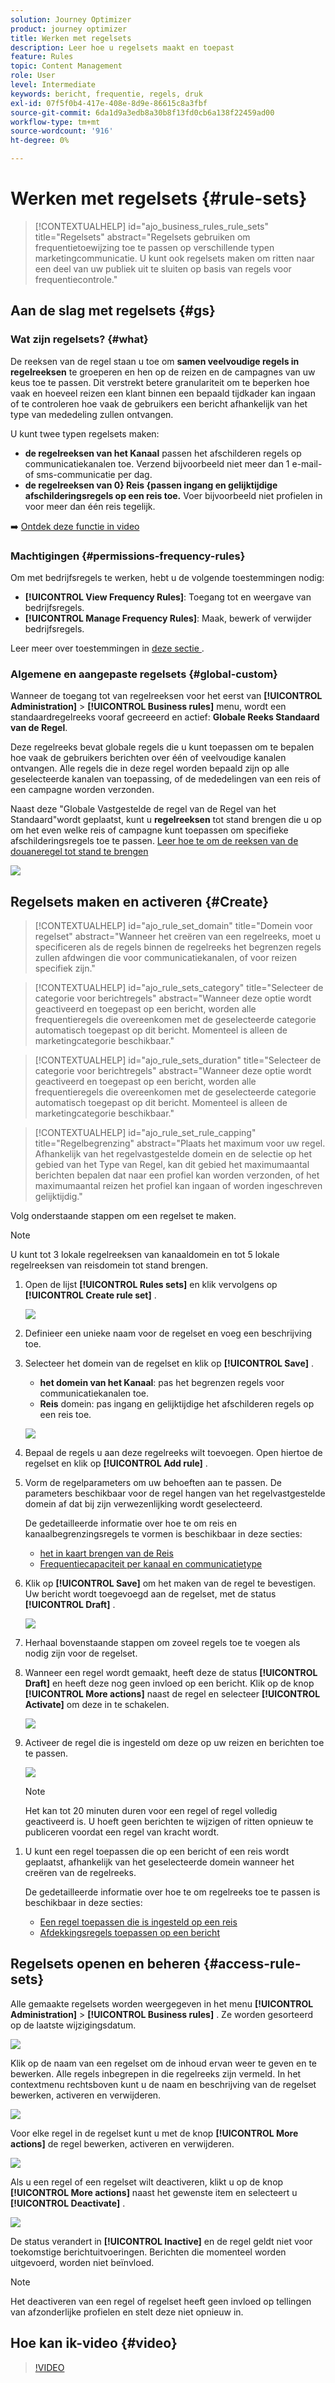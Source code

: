 ```yaml
---
solution: Journey Optimizer
product: journey optimizer
title: Werken met regelsets
description: Leer hoe u regelsets maakt en toepast
feature: Rules
topic: Content Management
role: User
level: Intermediate
keywords: bericht, frequentie, regels, druk
exl-id: 07f5f0b4-417e-408e-8d9e-86615c8a3fbf
source-git-commit: 6da1d9a3edb8a30b8f13fd0cb6a138f22459ad00
workflow-type: tm+mt
source-wordcount: '916'
ht-degree: 0%

---
```


# Werken met regelsets {#rule-sets}

>[!CONTEXTUALHELP]
>id="ajo_business_rules_rule_sets"
>title="Regelsets"
>abstract="Regelsets gebruiken om frequentietoewijzing toe te passen op verschillende typen marketingcommunicatie. U kunt ook regelsets maken om ritten naar een deel van uw publiek uit te sluiten op basis van regels voor frequentiecontrole."

## Aan de slag met regelsets {#gs}

### Wat zijn regelsets? {#what}

De reeksen van de regel staan u toe om **samen veelvoudige regels in regelreeksen** te groeperen en hen op de reizen en de campagnes van uw keus toe te passen. Dit verstrekt betere granulariteit om te beperken hoe vaak en hoeveel reizen een klant binnen een bepaald tijdkader kan ingaan of te controleren hoe vaak de gebruikers een bericht afhankelijk van het type van mededeling zullen ontvangen.

U kunt twee typen regelsets maken:

* **de regelreeksen van het Kanaal** passen het afschilderen regels op communicatiekanalen toe. Verzend bijvoorbeeld niet meer dan 1 e-mail- of sms-communicatie per dag.
* **de regelreeksen van 0&rbrace; Reis &lbrace;passen ingang en gelijktijdige afschilderingsregels op een reis toe.** Voer bijvoorbeeld niet profielen in voor meer dan één reis tegelijk.

➡️ [Ontdek deze functie in video](#video)

### Machtigingen {#permissions-frequency-rules}

Om met bedrijfsregels te werken, hebt u de volgende toestemmingen nodig:

* **[!UICONTROL View Frequency Rules]**: Toegang tot en weergave van bedrijfsregels.
* **[!UICONTROL Manage Frequency Rules]**: Maak, bewerk of verwijder bedrijfsregels.

Leer meer over toestemmingen in [ deze sectie ](../administration/high-low-permissions.md).

### Algemene en aangepaste regelsets {#global-custom}

Wanneer de toegang tot van regelreeksen voor het eerst van **[!UICONTROL Administration]** > **[!UICONTROL Business rules]** menu, wordt een standaardregelreeks vooraf gecreeerd en actief: **Globale Reeks Standaard van de Regel**.

Deze regelreeks bevat globale regels die u kunt toepassen om te bepalen hoe vaak de gebruikers berichten over één of veelvoudige kanalen ontvangen. Alle regels die in deze regel worden bepaald zijn op alle geselecteerde kanalen van toepassing, of de mededelingen van een reis of een campagne worden verzonden.

Naast deze &quot;Globale Vastgestelde de regel van de Regel van het Standaard&quot;wordt geplaatst, kunt u **regelreeksen** tot stand brengen die u op om het even welke reis of campagne kunt toepassen om specifieke afschilderingsregels toe te passen. [ Leer hoe te om de reeksen van de douaneregel tot stand te brengen ](#create)

![](assets/rule-sets-default.png)

## Regelsets maken en activeren {#Create}

>[!CONTEXTUALHELP]
>id="ajo_rule_set_domain"
>title="Domein voor regelset"
>abstract="Wanneer het creëren van een regelreeks, moet u specificeren als de regels binnen de regelreeks het begrenzen regels zullen afdwingen die voor communicatiekanalen, of voor reizen specifiek zijn."

>[!CONTEXTUALHELP]
>id="ajo_rule_sets_category"
>title="Selecteer de categorie voor berichtregels"
>abstract="Wanneer deze optie wordt geactiveerd en toegepast op een bericht, worden alle frequentieregels die overeenkomen met de geselecteerde categorie automatisch toegepast op dit bericht. Momenteel is alleen de marketingcategorie beschikbaar."

<!--NOT USED?
[!CONTEXTUALHELP]
>id="ajo_rule_sets_capping"
>title="Set the capping for your rule"
>abstract="Specify the maximum number of messages sent to a customer profile within the chosen time frame. The frequency cap will be based on the selected calendar period and will be reset at the beginning of the corresponding time frame."-->

>[!CONTEXTUALHELP]
>id="ajo_rule_sets_duration"
>title="Selecteer de categorie voor berichtregels"
>abstract="Wanneer deze optie wordt geactiveerd en toegepast op een bericht, worden alle frequentieregels die overeenkomen met de geselecteerde categorie automatisch toegepast op dit bericht. Momenteel is alleen de marketingcategorie beschikbaar."

>[!CONTEXTUALHELP]
>id="ajo_rule_set_rule_capping"
>title="Regelbegrenzing"
>abstract="Plaats het maximum voor uw regel. Afhankelijk van het regelvastgestelde domein en de selectie op het gebied van het Type van Regel, kan dit gebied het maximumaantal berichten bepalen dat naar een profiel kan worden verzonden, of het maximumaantal reizen het profiel kan ingaan of worden ingeschreven gelijktijdig."

Volg onderstaande stappen om een regelset te maken.

>[!NOTE]
>
>U kunt tot 3 lokale regelreeksen van kanaaldomein en tot 5 lokale regelreeksen van reisdomein tot stand brengen.

1. Open de lijst **[!UICONTROL Rules sets]** en klik vervolgens op **[!UICONTROL Create rule set]** .

   ![](assets/rule-sets-create-button.png)

1. Definieer een unieke naam voor de regelset en voeg een beschrijving toe.

1. Selecteer het domein van de regelset en klik op **[!UICONTROL Save]** .

   * **het domein van het Kanaal**: pas het begrenzen regels voor communicatiekanalen toe.
   * **Reis** domein: pas ingang en gelijktijdige het afschilderen regels op een reis toe.

   ![](assets/rule-sets-create.png)

1. Bepaal de regels u aan deze regelreeks wilt toevoegen. Open hiertoe de regelset en klik op **[!UICONTROL Add rule]** .

1. Vorm de regelparameters om uw behoeften aan te passen. De parameters beschikbaar voor de regel hangen van het regelvastgestelde domein af dat bij zijn verwezenlijking wordt geselecteerd.

   De gedetailleerde informatie over hoe te om reis en kanaalbegrenzingsregels te vormen is beschikbaar in deze secties:

   * [ het in kaart brengen van de Reis ](../conflict-prioritization/journey-capping.md)
   * [Frequentiecapaciteit per kanaal en communicatietype](../conflict-prioritization/channel-capping.md)

1. Klik op **[!UICONTROL Save]** om het maken van de regel te bevestigen. Uw bericht wordt toegevoegd aan de regelset, met de status **[!UICONTROL Draft]** .

   ![](assets/rule-set-rule-created.png)

1. Herhaal bovenstaande stappen om zoveel regels toe te voegen als nodig zijn voor de regelset.

1. Wanneer een regel wordt gemaakt, heeft deze de status **[!UICONTROL Draft]** en heeft deze nog geen invloed op een bericht. Klik op de knop **[!UICONTROL More actions]** naast de regel en selecteer **[!UICONTROL Activate]** om deze in te schakelen.

   ![](assets/rule-set-activate-rule.png)

1. Activeer de regel die is ingesteld om deze op uw reizen en berichten toe te passen.

   ![](assets/rule-set-activate-set.png)

   >[!NOTE]
   >
   >Het kan tot 20 minuten duren voor een regel of regel volledig geactiveerd is. U hoeft geen berichten te wijzigen of ritten opnieuw te publiceren voordat een regel van kracht wordt.

<!--Currently, once a rule set is activated, no more rules can be added to that rule set.-->

1. U kunt een regel toepassen die op een bericht of een reis wordt geplaatst, afhankelijk van het geselecteerde domein wanneer het creëren van de regelreeks.

   De gedetailleerde informatie over hoe te om regelreeks toe te passen is beschikbaar in deze secties:

   * [Een regel toepassen die is ingesteld op een reis](../conflict-prioritization/journey-capping.md#apply-capping)
   * [Afdekkingsregels toepassen op een bericht](../conflict-prioritization/channel-capping.md#apply)

## Regelsets openen en beheren {#access-rule-sets}

Alle gemaakte regelsets worden weergegeven in het menu **[!UICONTROL Administration]** > **[!UICONTROL Business rules]** . Ze worden gesorteerd op de laatste wijzigingsdatum.

![](assets/rule-sets-list.png)

Klik op de naam van een regelset om de inhoud ervan weer te geven en te bewerken. Alle regels inbegrepen in die regelreeks zijn vermeld. In het contextmenu rechtsboven kunt u de naam en beschrijving van de regelset bewerken, activeren en verwijderen.

![](assets/rule-set-example.png)

Voor elke regel in de regelset kunt u met de knop **[!UICONTROL More actions]** de regel bewerken, activeren en verwijderen.

![](assets/rule-set-example-rules.png)

Als u een regel of een regelset wilt deactiveren, klikt u op de knop **[!UICONTROL More actions]** naast het gewenste item en selecteert u **[!UICONTROL Deactivate]** .

![](assets/rule-set-inactive-rule.png)

De status verandert in **[!UICONTROL Inactive]** en de regel geldt niet voor toekomstige berichtuitvoeringen. Berichten die momenteel worden uitgevoerd, worden niet beïnvloed.

>[!NOTE]
>
>Het deactiveren van een regel of regelset heeft geen invloed op tellingen van afzonderlijke profielen en stelt deze niet opnieuw in.

## Hoe kan ik-video {#video}

>[!VIDEO](https://video.tv.adobe.com/v/3435531?quality=12)
